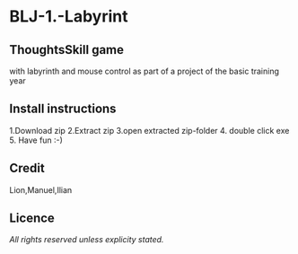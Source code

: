 # BLJ-1.-Labyrint
## ThoughtsSkill game 
with labyrinth and mouse control as part of a project of the basic training year
## Install instructions
1.Download zip
2.Extract zip
3.open extracted zip-folder
4. double click exe
5. Have fun :-)
## Credit
Lion,Manuel,Ilian
## Licence
*All rights reserved unless explicity stated.*
